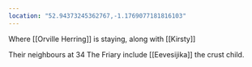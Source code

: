 ```yaml
---
location: "52.94373245362767,-1.1769077181816103"
---
```

Where [[Orville Herring]] is staying, along with [[Kirsty]]

Their neighbours at 34 The Friary include [[Eevesijika]] the crust child.
